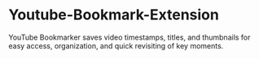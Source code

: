 # Youtube-Bookmark-Extension
YouTube Bookmarker saves video timestamps, titles, and thumbnails for easy access, organization, and quick revisiting of key moments.
